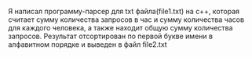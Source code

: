 Я написал программу-парсер для txt файла(file1.txt) на c++, которая считает сумму количества запросов в час и сумму количества часов для каждого человека, а также находит общую сумму количества запросов. Результат отсортирован по первой букве имени в алфавитном порядке и выведен в файл file2.txt
